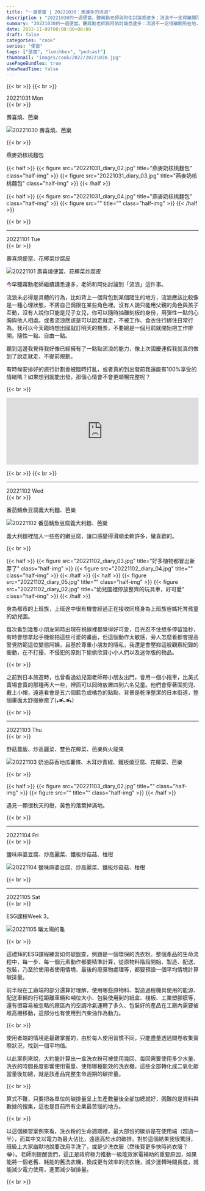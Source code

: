```yaml
---
title: "一週便當 | 20221030：悉達多的流浪"
description : "20221030的一週便當。聽蔣勳老師與阿佑討論悉達多：流浪不一定得離開所在地，流浪可以是情緒，流浪可以是眼光，流浪可以是一種狀態。"
summary: "20221030的一週便當。聽蔣勳老師與阿佑討論悉達多：流浪不一定得離開所在地，流浪可以是情緒，流浪可以是眼光，流浪可以是一種狀態。"
date: 2022-11-09T08:00:00+08:00
draft: false
categories: "cook"
series: "便當"
tags: ["便當", "lunchbox", "podcast"]
thumbnail: "images/cook/2022/20221030.jpg"
usePageBundles: true
showReadTime: false
---
```


{{< br >}}
{{< br >}}
<div class="border-item"><span>20221031 Mon</span></div>
{{< br >}}

壽喜燒、芭樂

![20221030 壽喜燒、芭樂](20221031_diary_01.jpg)

{{< br >}}

燕麥奶核桃麵包

{{< half >}}
{{< figure src="20221031_diary_02.jpg" title="燕麥奶核桃麵包" class="half-img" >}}
{{< figure src="20221031_diary_03.jpg" title="燕麥奶核桃麵包" class="half-img" >}}
{{< /half >}}

{{< half >}}
{{< figure src="20221031_diary_04.jpg" title="燕麥奶核桃麵包" class="half-img" >}}
{{< figure src="" title="" class="half-img" >}}
{{< /half >}}


{{< br >}}

---
<div class="border-item"><span>20221101 Tue</span></div>
{{< br >}}

壽喜燒便當、花椰菜炒腐皮

![20221101 壽喜燒便當、花椰菜炒腐皮](20221101_diary_01.jpg)

今早聽蔣勳老師繼續講悉達多，老師和阿佑討論到「流浪」這件事。

流浪未必得是具體的行為，比如背上一個背包到某個陌生的地方，流浪應該比較像是一種心理狀態，不將自己侷限在某些角色裡。沒有人說只能用父親的角色與孩子互動，沒有人說你只能是兒子女兒，你可以隨時抽離刻板的身份，用彈性一點的心胸與他人相處。或者流浪應該是可以說走就走，不被工作、食衣住行綁住日常行為。我可以今天臨時想出國就訂明天的機票，不要總是一個月前就開始把工作排開。隨性一點、自由一點。

聽到這邊我覺得我好像已經擁有了一點點流浪的能力，像上次國慶連假我就真的做到了說走就走、不提前規劃。

有時候安排好的旅行計劃會被臨時打亂，或者真的到出發前我還能有100%享受的情緒嗎？如果想到就能出發，那個心情會不會更順暢完整呢？

{{< br >}}
<iframe title="蔣勳_美的沉思 回來認識自己-談流浪者之歌-悉達多｜年少時的自己" allow="autoplay *; encrypted-media *; fullscreen *; clipboard-write" frameborder="0" height="175" style="width:100%;max-width:660px;overflow:hidden;background:transparent;" sandbox="allow-forms allow-popups allow-same-origin allow-scripts allow-storage-access-by-user-activation allow-top-navigation-by-user-activation" src="https://embed.podcasts.apple.com/tw/podcast/ep52-%E8%AB%87%E6%B5%81%E6%B5%AA%E8%80%85%E4%B9%8B%E6%AD%8C-%E6%82%89%E9%81%94%E5%A4%9A-%E5%B9%B4%E5%B0%91%E6%99%82%E7%9A%84%E8%87%AA%E5%B7%B1/id1587317578?i=1000584210692"></iframe>

{{< br >}}
{{< br >}}

---
<div class="border-item"><span>20221102 Wed</span></div>
{{< br >}}

番茄鯖魚豆腐義大利麵、芭樂

![20221102 番茄鯖魚豆腐義大利麵、芭樂](20221102_diary_01.jpg)

義大利麵裡加入一些些的嫩豆腐，讓口感變得滑順柔軟許多，蠻喜歡的。

{{< br >}}

{{< half >}}
{{< figure src="20221102_diary_03.jpg" title="好多植物都冒出新芽了" class="half-img" >}}
{{< figure src="20221102_diary_04.jpg" title="" class="half-img" >}}
{{< /half >}}
{{< half >}}
{{< figure src="20221102_diary_05.jpg" title="" class="half-img" >}}
{{< figure src="20221102_diary_02.jpg" title="幼兒園裡停放整齊的玩具車，好可愛" class="half-img" >}}
{{< /half >}}

身為都市的上班族，上班途中很有機會經過正在接收同樣身為上班族爸媽托育孩童的幼兒園。

每次看到幾隻小朋友同時出現在視線裡都覺得好可愛，目光忍不住想多停留幾秒，有時會想拿起手機偷拍這些可愛的畫面，但這個動作太敏感，旁人怎麼看都會提高警覺防範這位變態阿姨，且基於尊重小朋友的隱私，我還是會壓抑這股觀察紀錄的衝動，在不打擾、不侵犯的原則下偷偷欣賞小小人們以及迷你版的物品。

{{< br >}}

之前到日本旅遊時，也曾看過幼兒園老師帶小朋友出門，會用一個小拖車，比美式賣場會賣的那種再大一些，裡面可以同時放置四到六名兒童。他們會穿著圍兜兜、戴上小帽，遠遠看會是五六個藍色或橘色的點點，背景是乾淨整潔的日本街道，整個畫面太舒服療癒了(⁎⁍̴̛ᴗ⁍̴̛⁎)


{{< br >}}

---
<div class="border-item"><span>20221103 Thu</span></div>
{{< br >}}

野菇蓋飯、炒高麗菜、雙色花椰菜、芭樂與火龍果

![20221103 奶油蒜香地瓜薯條、木耳炒青椒、鐵板燒豆腐、花椰菜、芭樂](20221103_diary_01.jpg)

{{< br >}}

{{< half >}}
{{< figure src="20221103_diary_02.jpg" title="" class="half-img" >}}
{{< figure src="" title="" class="half-img" >}}
{{< /half >}}

遇見一顆很秋天的樹，黃色的落葉掉滿地。

{{< br >}}

---
<div class="border-item"><span>20221104 Fri</span></div>
{{< br >}}

鹽味麻婆豆腐、炒高麗菜、鐵板炒菇菇、椪柑

![20221104 鹽味麻婆豆腐、炒高麗菜、鐵板炒菇菇、椪柑](20221104_diary_01.jpg)

{{< br >}}

---
<div class="border-item"><span>20221105 Sat</span></div>
{{< br >}}

ESG課程Week 3。

![20221105 曬太陽的龜](20221105_diary_01.jpg)

{{< br >}}

這禮拜的ESG課程練習如何碳盤查，例題是一個環保的洗衣粉。整個產品的生命流程中，每一步、每一個元素動作都要精準計算，從原物料階段開始、製造、配送、包裝，乃至於使用者使用情境、最後的廢棄物處理等，都要預設一個平均情境計算碳排量。

前半段在工廠端的部分還算好理解，使用哪些原物料、製造過程機具使用的能源、配送車輛的行程距離車輛和噸位大小、包裝使用到的紙盒、棧板、工業塑膠膜等，還有很容易被忽略的廠區內的空調冷氣運轉了多久、包裝好的產品在工廠內需要被堆高機移動，這部分也有使用到汽柴油作為動力。

{{< br >}}

使用者端的情境是最難掌握的，由於每人使用習慣不同，只能盡量透過問卷收集實際狀況，找到一個平均值。

以此案例來說，大約能計算出一盒洗衣粉可被使用幾回、每回需要使用多少水量、洗衣的時間長度影響使用電量、使用哪種能效的洗衣機，這些全部轉化成二氧化碳當量後加總，就是該產品完整生命週期的碳排量。

{{< br >}}

算式不難，只要把各單位的碳排量呈上生產數量後全部加總就好，困難的是資料與數據的搜集，這也是目前所有企業最苦惱的地方。

{{< br >}}

以這個練習案例來看，洗衣粉的生命週期裡，最大部份的碳排是在使用端（超過一半），而其中又以電力為最大佔比，遠遠高於水的碳排。對於這個結果我很驚訝，班級上大家幽默地說要改用手洗了，或是少洗衣服（然後買更多快時尚衣服？😂）。老師則提醒我們，這正是政府極力推動一級能效家電補助的重要原因，如果能將一個老舊、耗能的舊洗衣機，換成更有效率的洗衣機，減少運轉時間長度，就能減少電力使用，進而減少碳排量。

{{< br >}}
